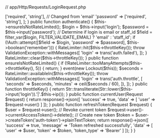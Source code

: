 // app/Http/Requests/LoginRequest.php
<?php

namespace App\Http\Requests;

use Illuminate\Auth\Events\Lockout;
use Illuminate\Foundation\Http\FormRequest;
use Illuminate\Support\Facades\Auth;
use Illuminate\Support\Facades\RateLimiter;
use Illuminate\Support\Str;
use Illuminate\Validation\ValidationException;

class LoginRequest extends FormRequest
{
    public function authorize()
    {
        return true;
    }

    public function rules()
    {
        return [
            'login' => ['required', 'string'], // Changed from 'email'
            'password' => ['required', 'string'],
        ];
    }

    public function authenticate()
    {
        $this->ensureIsNotRateLimited();

        $login = $this->input('login');
        $password = $this->input('password');

        // Determine if login is email or staff_id
        $field = filter_var($login, FILTER_VALIDATE_EMAIL) ? 'email' : 'staff_id';

        if (!Auth::attempt([$field => $login, 'password' => $password], $this->boolean('remember'))) {
            RateLimiter::hit($this->throttleKey());

            throw ValidationException::withMessages([
                'login' => trans('auth.failed'),
            ]);
        }

        RateLimiter::clear($this->throttleKey());
    }

    public function ensureIsNotRateLimited()
    {
        if (!RateLimiter::tooManyAttempts($this->throttleKey(), 5)) {
            return;
        }

        event(new Lockout($this));

        $seconds = RateLimiter::availableIn($this->throttleKey());

        throw ValidationException::withMessages([
            'login' => trans('auth.throttle', [
                'seconds' => $seconds,
                'minutes' => ceil($seconds / 60),
            ]),
        ]);
    }

    public function throttleKey()
    {
        return Str::transliterate(Str::lower($this->input('login')).'|'.$this->ip());
    }


        public function currentUser(Request $request)
    {
        return response()->json([
            'success' => true,
            'data' => [
                'user' => $request->user()
            ]
        ]);
    }

       public function refreshToken(Request $request)
    {
        $user = $request->user();

        // Revoke current token
        $request->user()->currentAccessToken()->delete();

        // Create new token 
        $token = $user->createToken('auth-token')->plainTextToken;

        return response()->json([
            'success' => true,
            'message' => 'Token refreshed successfully',
            'data' => [
                'user' => $user,
                'token' => $token,
                'token_type' => 'Bearer'
            ]
        ]);
    }
}